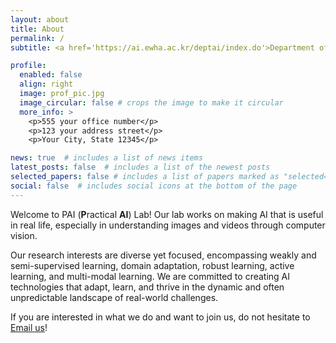 ```yaml
---
layout: about
title: About
permalink: /
subtitle: <a href='https://ai.ewha.ac.kr/deptai/index.do'>Department of Artificial Intelligence</a>, <a href='https://ewha.ac.kr/ewhaen/index.do'>Ewha Womans University</a>

profile:
  enabled: false
  align: right
  image: prof_pic.jpg
  image_circular: false # crops the image to make it circular
  more_info: >
    <p>555 your office number</p>
    <p>123 your address street</p>
    <p>Your City, State 12345</p>

news: true  # includes a list of news items
latest_posts: false  # includes a list of the newest posts
selected_papers: false # includes a list of papers marked as "selected={true}"
social: false  # includes social icons at the bottom of the page
---
```


Welcome to PAI (**P**ractical **AI**) Lab! Our lab works on making AI that is useful in real life, especially in understanding images and videos through computer vision.

Our research interests are diverse yet focused, encompassing weakly and semi-supervised learning, domain adaptation, robust learning, active learning, and multi-modal learning. We are committed to creating AI technologies that adapt, learn, and thrive in the dynamic and often unpredictable landscape of real-world challenges.

If you are interested in what we do and want to join us, do not hesitate to [Email us](mailto:junhyug@ewha.ac.kr)!
